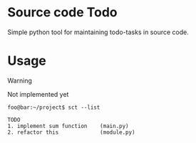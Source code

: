 # Source code Todo

Simple python tool for maintaining todo-tasks in source code. 

# Usage

> [!WARNING]
> Not implemented yet

```console
foo@bar:~/project$ sct --list

TODO
1. implement sum function    (main.py)
2. refactor this             (module.py)
```
